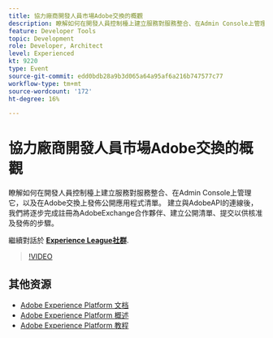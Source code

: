 ```yaml
---
title: 協力廠商開發人員市場Adobe交換的概觀
description: 瞭解如何在開發人員控制檯上建立服務對服務整合、在Admin Console上管理它，以及在Adobe交換上發佈公開應用程式清單。 建立與AdobeAPI的連線後，我們將逐步完成註冊為AdobeExchange合作夥伴、建立公開清單、提交以供核准及發佈的步驟。
feature: Developer Tools
topic: Development
role: Developer, Architect
level: Experienced
kt: 9220
type: Event
source-git-commit: edd0bdb28a9b3d065a64a95af6a216b747577c77
workflow-type: tm+mt
source-wordcount: '172'
ht-degree: 16%

---
```


# 協力廠商開發人員市場Adobe交換的概觀

瞭解如何在開發人員控制檯上建立服務對服務整合、在Admin Console上管理它，以及在Adobe交換上發佈公開應用程式清單。 建立與AdobeAPI的連線後，我們將逐步完成註冊為AdobeExchange合作夥伴、建立公開清單、提交以供核准及發佈的步驟。

繼續對話於 **[Experience League社群](https://adobe.ly/3ooiltm)**.

>[!VIDEO](https://video.tv.adobe.com/v/337841/?quality=12&learn=on&hidetitle=true)

## 其他资源

- [Adobe Experience Platform 文档](https://experienceleague.adobe.com/docs/experience-platform.html)
- [Adobe Experience Platform 概述](https://experienceleague.adobe.com/docs/experience-platform/landing/home.html?lang=zh-Hans)
- [Adobe Experience Platform 教程](https://experienceleague.adobe.com/docs/platform-learn/tutorials/overview.html?lang=en)
